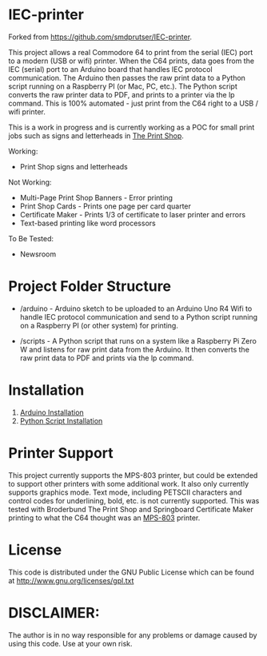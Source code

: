 # IEC-printer

Forked from https://github.com/smdprutser/IEC-printer.

This project allows a real Commodore 64 to print from the serial (IEC) port to a modern (USB or wifi) printer. When the C64 prints, data goes from the IEC (serial) port to an Arduino board that handles IEC protocol communication. The Arduino then passes the raw print data to a Python script running on a Raspberry PI (or Mac, PC, etc.). The Python script converts the raw printer data to PDF, and prints to a printer via the lp command. This is 100% automated - just print from the C64 right to a USB / wifi printer.

This is a work in progress and is currently working as a POC for small print jobs such as signs and letterheads in [The Print Shop](https://en.wikipedia.org/wiki/The_Print_Shop).

Working:
 *  Print Shop signs and letterheads

Not Working:
 * Multi-Page Print Shop Banners - Error printing
 * Print Shop Cards - Prints one page per card quarter
 * Certificate Maker - Prints 1/3 of certificate to laser printer and errors
 * Text-based printing like word processors

To Be Tested:
 * Newsroom

# Project Folder Structure
 * /arduino - Arduino sketch to be uploaded to an Arduino Uno R4 Wifi to handle IEC protocol communication and send to a Python script running on a Raspberry PI (or other system) for printing.

* /scripts - A Python script that runs on a system like a Raspberry Pi Zero W and listens for raw print data from the Arduino. It then converts the raw print data to PDF and prints via the lp command.

# Installation
1. [Arduino Installation](./arduino/README.md)
2. [Python Script Installation](./scripts/README.md)

# Printer Support
This project currently supports the MPS-803 printer, but could be extended to support other printers with some additional work. It also only currently supports graphics mode. Text mode, including PETSCII characters and control codes for underlining, bold, etc. is not currently supported. This was tested with Broderbund The Print Shop and Springboard Certificate Maker printing to what the C64 thought was an [MPS-803](https://www.historybit.it/wp-content/uploads/2020/06/Manual_MPS-803.pdf) printer.

# License
This code is distributed under the GNU Public License which can be found at http://www.gnu.org/licenses/gpl.txt

# DISCLAIMER:
The author is in no way responsible for any problems or damage caused by using this code. Use at your own risk.